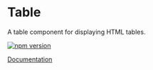 # Table

A table component for displaying HTML tables.

[![npm version](https://img.shields.io/npm/v/%40vrembem%2Ftable.svg)](https://www.npmjs.com/package/%40vrembem%2Ftable)

[Documentation](https://vrembem.com/packages/table)
